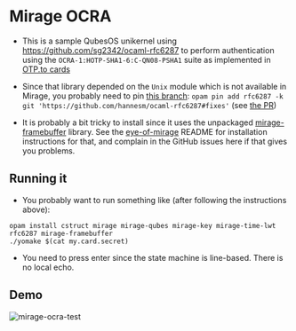# Mirage OCRA

- This is a sample QubesOS unikernel using
  https://github.com/sg2342/ocaml-rfc6287 to
  perform authentication using the `OCRA-1:HOTP-SHA1-6:C-QN08-PSHA1`
  suite as implemented in [OTP.to cards](https://otp.to/)

- Since that library depended on the `Unix` module which is not available in Mirage,
  you probably need to pin [this branch](https://github.com/hannesm/ocaml-rfc6287/tree/fixes):
  `opam pin add rfc6287 -k git 'https://github.com/hannesm/ocaml-rfc6287#fixes'`
  (see [the PR](https://github.com/sg2342/ocaml-rfc6287/pull/12))

- It is probably a bit tricky to install since it uses the unpackaged
  [mirage-framebuffer](https://github.com/cfcs/mirage-framebuffer) library.
  See the [eye-of-mirage](https://github.com/cfcs/eye-of-mirage) README for
  installation instructions for that, and complain in the GitHub issues here
  if that gives you problems.

## Running it

- You probably want to run something like (after following the instructions above):
```shell
opam install cstruct mirage mirage-qubes mirage-key mirage-time-lwt rfc6287 mirage-framebuffer
./yomake $(cat my.card.secret)
```

- You need to press enter since the state machine is line-based. There is no local echo.

## Demo
![mirage-ocra-test](https://user-images.githubusercontent.com/9653993/37250559-570080dc-2500-11e8-833e-24d0398c742e.png)
